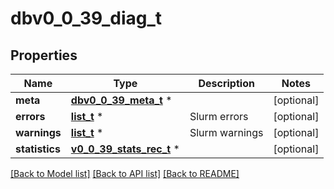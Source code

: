 # dbv0_0_39_diag_t

## Properties
Name | Type | Description | Notes
------------ | ------------- | ------------- | -------------
**meta** | [**dbv0_0_39_meta_t**](dbv0_0_39_meta.md) \* |  | [optional] 
**errors** | [**list_t**](dbv0_0_39_error.md) \* | Slurm errors | [optional] 
**warnings** | [**list_t**](dbv0_0_39_warning.md) \* | Slurm warnings | [optional] 
**statistics** | [**v0_0_39_stats_rec_t**](v0_0_39_stats_rec.md) \* |  | [optional] 

[[Back to Model list]](../README.md#documentation-for-models) [[Back to API list]](../README.md#documentation-for-api-endpoints) [[Back to README]](../README.md)


